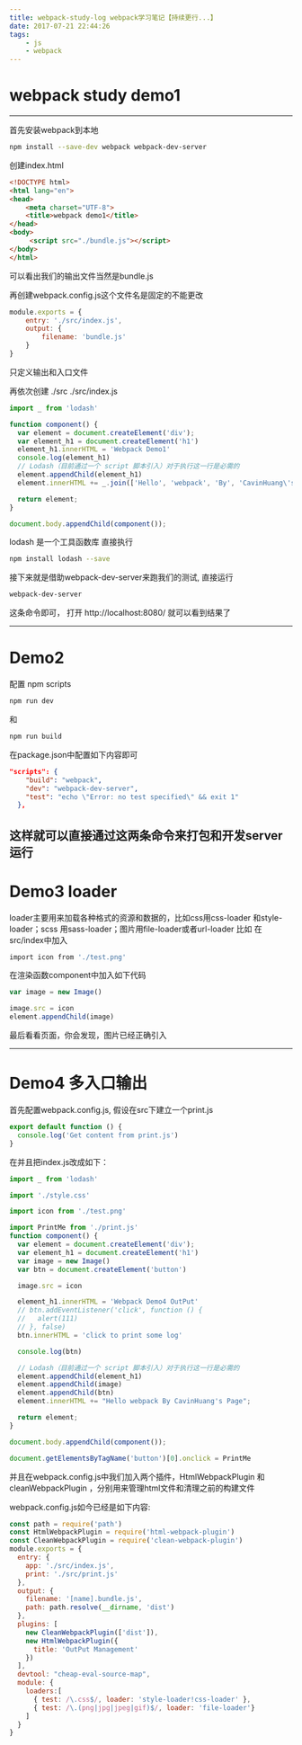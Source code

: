 ```yaml
---
title: webpack-study-log webpack学习笔记【持续更行...】
date: 2017-07-21 22:44:26
tags:
    - js
    - webpack
---
```



# webpack study demo1

---
首先安装webpack到本地
```sh
npm install --save-dev webpack webpack-dev-server
```
创建index.html
```html
<!DOCTYPE html>
<html lang="en">
<head>
	<meta charset="UTF-8">
	<title>webpack demo1</title>
</head>
<body>
	 <script src="./bundle.js"></script>
</body>
</html>
```
可以看出我们的输出文件当然是bundle.js

再创建webpack.config.js这个文件名是固定的不能更改
<!--more-->
```javascript
module.exports = {
	entry: './src/index.js',
	output: {
		filename: 'bundle.js'
	}
}
```
只定义输出和入口文件

再依次创建 ./src ./src/index.js

```javascript
import _ from 'lodash'

function component() {
  var element = document.createElement('div');
  var element_h1 = document.createElement('h1')
  element_h1.innerHTML = 'Webpack Demo1'
  console.log(element_h1)
  // Lodash（目前通过一个 script 脚本引入）对于执行这一行是必需的
  element.appendChild(element_h1)
  element.innerHTML += _.join(['Hello', 'webpack', 'By', 'CavinHuang\'s', 'Page'], ' ');

  return element;
}

document.body.appendChild(component());
```
lodash 是一个工具函数库 直接执行
```sh
npm install lodash --save
```

接下来就是借助webpack-dev-server来跑我们的测试, 直接运行
```sh
webpack-dev-server
```
这条命令即可， 打开 http://localhost:8080/ 就可以看到结果了

---

# Demo2
配置 npm scripts

```sh
npm run dev
```
和
```sh
npm run build
```
在package.json中配置如下内容即可
```json
"scripts": {
    "build": "webpack",
    "dev": "webpack-dev-server",
    "test": "echo \"Error: no test specified\" && exit 1"
  },
````

这样就可以直接通过这两条命令来打包和开发server运行
---
# Demo3 loader
loader主要用来加载各种格式的资源和数据的，比如css用css-loader 和style-loader；scss 用sass-loader；图片用file-loader或者url-loader
比如 在src/index中加入
```sh
import icon from './test.png'
```
在渲染函数component中加入如下代码
```javascript
var image = new Image()

image.src = icon
element.appendChild(image)

```
最后看看页面，你会发现，图片已经正确引入

---
# Demo4 多入口输出

首先配置webpack.config.js, 假设在src下建立一个print.js
```javascript
export default function () {
  console.log('Get content from print.js')
}
```
在并且把index.js改成如下：
```javascript
import _ from 'lodash'

import './style.css'

import icon from './test.png'

import PrintMe from './print.js'
function component() {
  var element = document.createElement('div');
  var element_h1 = document.createElement('h1')
  var image = new Image()
  var btn = document.createElement('button')

  image.src = icon

  element_h1.innerHTML = 'Webpack Demo4 OutPut'
  // btn.addEventListener('click', function () {
  //   alert(111)
  // }, false)
  btn.innerHTML = 'click to print some log'

  console.log(btn)

  // Lodash（目前通过一个 script 脚本引入）对于执行这一行是必需的
  element.appendChild(element_h1)
  element.appendChild(image)
  element.appendChild(btn)
  element.innerHTML += "Hello webpack By CavinHuang's Page";

  return element;
}

document.body.appendChild(component());

document.getElementsByTagName('button')[0].onclick = PrintMe

```

并且在webpack.config.js中我们加入两个插件，HtmlWebpackPlugin 和 cleanWebpackPlugin ，分别用来管理html文件和清理之前的构建文件

webpack.config.js如今已经是如下内容:
```javascript
const path = require('path')
const HtmlWebpackPlugin = require('html-webpack-plugin')
const CleanWebpackPlugin = require('clean-webpack-plugin')
module.exports = {
  entry: {
    app: './src/index.js',
    print: './src/print.js'
  },
  output: {
    filename: '[name].bundle.js',
    path: path.resolve(__dirname, 'dist')
  },
  plugins: [
    new CleanWebpackPlugin(['dist']),
    new HtmlWebpackPlugin({
      title: 'OutPut Management'
    })
  ],
  devtool: "cheap-eval-source-map",
  module: {
    loaders:[
      { test: /\.css$/, loader: 'style-loader!css-loader' },
      { test: /\.(png|jpg|jpeg|gif)$/, loader: 'file-loader'}
    ]
  }
}
```
